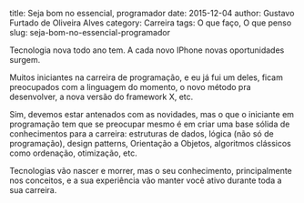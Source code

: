 title: Seja bom no essencial, programador
date: 2015-12-04
author: Gustavo Furtado de Oliveira Alves
category: Carreira
tags: O que faço, O que penso
slug: seja-bom-no-essencial-programador

Tecnologia nova todo ano tem. A cada novo IPhone novas oportunidades surgem.

Muitos iniciantes na carreira de programação, e eu já fui um deles, ficam preocupados com a linguagem do momento, o novo método pra desenvolver, a nova versão do framework X, etc.

Sim, devemos estar antenados com as novidades, mas o que o iniciante em programação tem que se preocupar mesmo é em criar uma base sólida de conhecimentos para a carreira: estruturas de dados, lógica (não só de programação), design patterns, Orientação a Objetos, algoritmos clássicos como ordenação, otimização, etc.

Tecnologias vão nascer e morrer, mas o seu conhecimento, principalmente nos conceitos, e a sua experiência vão manter você ativo durante toda a sua carreira.
